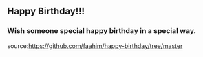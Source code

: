 ## Happy Birthday!!!

### Wish someone special happy birthday in a special way.

source:https://github.com/faahim/happy-birthday/tree/master
